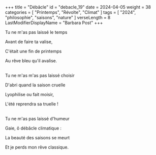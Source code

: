 +++
title = "Débâcle"
id = "debacle_19"
date = 2024-04-05
weight = 38
categories = [ "Printemps", "Révolte", "Climat" ]
tags = [ "2024", "philosophie", "saisons", "nature" ]
verseLength = 8
LastModifierDisplayName = "Barbara Post"
+++

Tu ne m'as pas laissé le temps

Avant de faire ta valise,

C'était une fin de printemps

Au rêve bleu qu'il avalise.

 \
Tu ne m'as m'as pas laissé choisir

D'abri quand la saison cruelle

Lyophilise ou fait moisir,

L'été reprendra sa truelle !

 \
Tu ne m'as pas laissé d'humeur

Gaie, ô débâcle climatique :

La beauté des saisons se meurt

Et je perds mon rêve classique.
